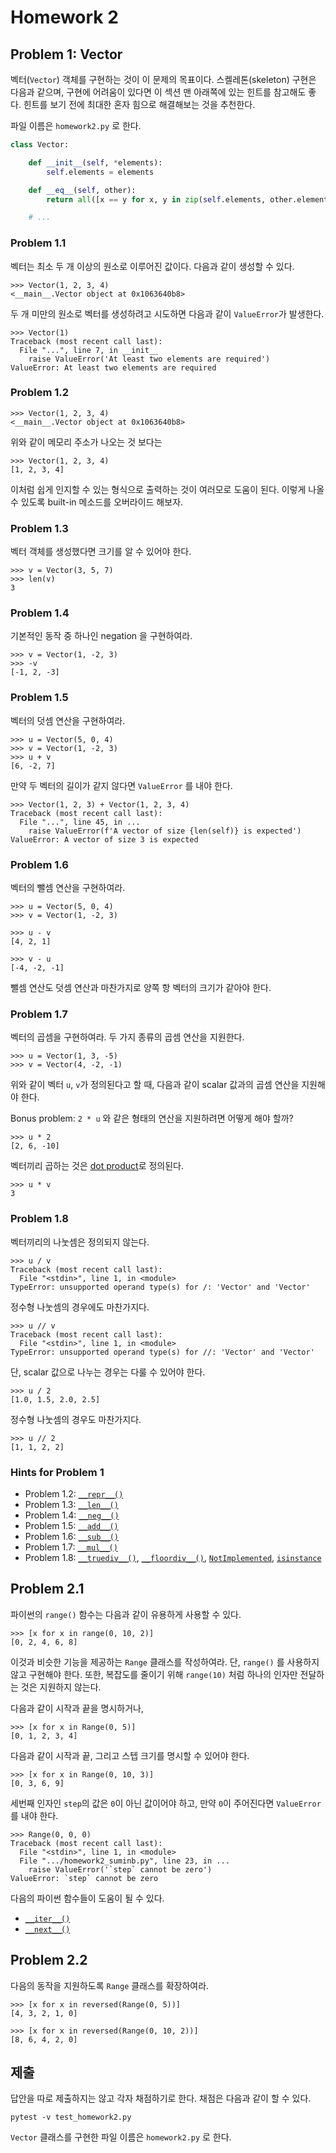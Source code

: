 # Homework 2

## Problem 1: Vector

벡터(`Vector`) 객체를 구현하는 것이 이 문제의 목표이다. 스켈레톤(skeleton) 구현은 다음과 같으며, 구현에 어려움이 있다면 이 섹션 맨 아래쪽에 있는 힌트를 참고해도 좋다. 힌트를 보기 전에 최대한 혼자 힘으로 해결해보는 것을 추천한다.

파일 이름은 `homework2.py` 로 한다.

```python
class Vector:

    def __init__(self, *elements):
        self.elements = elements

    def __eq__(self, other):
        return all([x == y for x, y in zip(self.elements, other.elements)])

    # ...
```

### Problem 1.1

벡터는 최소 두 개 이상의 원소로 이루어진 값이다. 다음과 같이 생성할 수 있다.

```
>>> Vector(1, 2, 3, 4)
<__main__.Vector object at 0x1063640b8>
```

두 개 미만의 원소로 벡터를 생성하려고 시도하면 다음과 같이 `ValueError`가 발생한다.

```
>>> Vector(1)
Traceback (most recent call last):
  File "...", line 7, in __init__
    raise ValueError('At least two elements are required')
ValueError: At least two elements are required
```

### Problem 1.2

```
>>> Vector(1, 2, 3, 4)
<__main__.Vector object at 0x1063640b8>
```

위와 같이 메모리 주소가 나오는 것 보다는

```
>>> Vector(1, 2, 3, 4)
[1, 2, 3, 4]
```

이처럼 쉽게 인지할 수 있는 형식으로 출력하는 것이 여러모로 도움이 된다. 이렇게 나올 수 있도록 built-in 메소드를 오버라이드 해보자.

### Problem 1.3

벡터 객체를 생성했다면 크기를 알 수 있어야 한다.

```
>>> v = Vector(3, 5, 7)
>>> len(v)
3
```

### Problem 1.4

기본적인 동작 중 하나인 negation 을 구현하여라.

```
>>> v = Vector(1, -2, 3)
>>> -v
[-1, 2, -3]
```

### Problem 1.5

벡터의 덧셈 연산을 구현하여라.

```
>>> u = Vector(5, 0, 4)
>>> v = Vector(1, -2, 3)
>>> u + v
[6, -2, 7]
```

만약 두 벡터의 길이가 같지 않다면 `ValueError` 를 내야 한다.

```
>>> Vector(1, 2, 3) + Vector(1, 2, 3, 4)
Traceback (most recent call last):
  File "...", line 45, in ...
    raise ValueError(f'A vector of size {len(self)} is expected')
ValueError: A vector of size 3 is expected
```

### Problem 1.6

벡터의 뺄셈 연산을 구현하여라.

```
>>> u = Vector(5, 0, 4)
>>> v = Vector(1, -2, 3)

>>> u - v
[4, 2, 1]

>>> v - u
[-4, -2, -1]
```

뺄셈 연산도 덧셈 연산과 마찬가지로 양쪽 항 벡터의 크기가 같아야 한다.

### Problem 1.7

벡터의 곱셈을 구현하여라. 두 가지 종류의 곱셈 연산을 지원한다.

```
>>> u = Vector(1, 3, -5)
>>> v = Vector(4, -2, -1)
```

위와 같이 벡터 `u`, `v`가 정의된다고 할 때, 다음과 같이 scalar 값과의 곱셈 연산을 지원해야 한다.

Bonus problem: `2 * u` 와 같은 형태의 연산을 지원하려면 어떻게 해야 할까?

```
>>> u * 2
[2, 6, -10]
```

벡터끼리 곱하는 것은 [dot product](https://en.wikipedia.org/wiki/Dot_product)로 정의된다.

```
>>> u * v
3
```

### Problem 1.8

벡터끼리의 나눗셈은 정의되지 않는다.

```
>>> u / v
Traceback (most recent call last):
  File "<stdin>", line 1, in <module>
TypeError: unsupported operand type(s) for /: 'Vector' and 'Vector'
```

정수형 나눗셈의 경우에도 마찬가지다.

```
>>> u // v
Traceback (most recent call last):
  File "<stdin>", line 1, in <module>
TypeError: unsupported operand type(s) for //: 'Vector' and 'Vector'
```

단, scalar 값으로 나누는 경우는 다룰 수 있어야 한다.

```
>>> u / 2
[1.0, 1.5, 2.0, 2.5]
```

정수형 나눗셈의 경우도 마찬가지다.

```
>>> u // 2
[1, 1, 2, 2]
```

### Hints for Problem 1

- Problem 1.2: [`__repr__()`](https://docs.python.org/3/reference/datamodel.html#object.__repr__)
- Problem 1.3: [`__len__()`](https://docs.python.org/3/reference/datamodel.html#object.__len__)
- Problem 1.4: [`__neg__()`](https://docs.python.org/3/reference/datamodel.html#object.__neg__)
- Problem 1.5: [`__add__()`](https://docs.python.org/3/reference/datamodel.html#object.__add__)
- Problem 1.6: [`__sub__()`](https://docs.python.org/3/reference/datamodel.html#object.__sub__)
- Problem 1.7: [`__mul__()`](https://docs.python.org/3/reference/datamodel.html#object.__mul__)
- Problem 1.8: [`__truediv__()`](https://docs.python.org/3/reference/datamodel.html#object.__truediv__), [`__floordiv__()`](https://docs.python.org/3/reference/datamodel.html#object.__floordiv__), [`NotImplemented`](https://docs.python.org/3/library/constants.html#NotImplemented), [`isinstance`](https://docs.python.org/3.7/library/functions.html#isinstance)

## Problem 2.1

파이썬의 `range()` 함수는 다음과 같이 유용하게 사용할 수 있다.

```
>>> [x for x in range(0, 10, 2)]
[0, 2, 4, 6, 8]
```

이것과 비슷한 기능을 제공하는 `Range` 클래스를 작성하여라. 단, `range()` 를 사용하지 않고 구현해야 한다. 또한, 복잡도를 줄이기 위해 `range(10)` 처럼 하나의 인자만 전달하는 것은 지원하지 않는다.

다음과 같이 시작과 끝을 명시하거나,

```
>>> [x for x in Range(0, 5)]
[0, 1, 2, 3, 4]
```

다음과 같이 시작과 끝, 그리고 스텝 크기를 명시할 수 있어야 한다.

```
>>> [x for x in Range(0, 10, 3)]
[0, 3, 6, 9]
```

세번째 인자인 `step`의 값은 `0`이 아닌 값이어야 하고, 만약 `0`이 주어진다면 `ValueError`를 내야 한다.

```
>>> Range(0, 0, 0)
Traceback (most recent call last):
  File "<stdin>", line 1, in <module>
  File ".../homework2_suminb.py", line 23, in ...
    raise ValueError('`step` cannot be zero')
ValueError: `step` cannot be zero
```

다음의 파이썬 함수들이 도움이 될 수 있다.

- [`__iter__()`](https://docs.python.org/3/reference/datamodel.html#object.__iter__)
- [`__next__()`](https://docs.python.org/3/library/stdtypes.html#iterator.__next__)

## Problem 2.2

다음의 동작을 지원하도록 `Range` 클래스를 확장하여라.

```
>>> [x for x in reversed(Range(0, 5))]
[4, 3, 2, 1, 0]
```

```
>>> [x for x in reversed(Range(0, 10, 2))]
[8, 6, 4, 2, 0]
```

## 제출

답안을 따로 제출하지는 않고 각자 채점하기로 한다. 채점은 다음과 같이 할 수 있다.

    pytest -v test_homework2.py

`Vector` 클래스를 구현한 파일 이름은 `homework2.py` 로 한다.